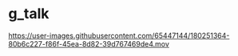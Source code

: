 # g_talk


https://user-images.githubusercontent.com/65447144/180251364-80b6c227-f86f-45ea-8d82-39d767469de4.mov

